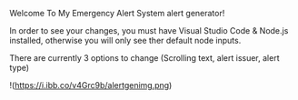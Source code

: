 Welcome To My Emergency Alert System alert generator!

In order to see your changes, you must have Visual Studio Code & Node.js installed, otherwise you will only see ther default node inputs.

There are currently 3 options to change (Scrolling text, alert issuer, alert type)

!(https://i.ibb.co/v4Grc9b/alertgenimg.png)
